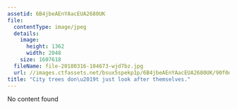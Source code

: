 ```yaml
---
assetid: 6B4jbeAEnYAacEUA2680UK
file:
  contentType: image/jpeg
  details:
    image:
      height: 1362
      width: 2048
    size: 1607618
  fileName: file-20180316-104673-wjd7bz.jpg
  url: //images.ctfassets.net/bsux5spekp1p/6B4jbeAEnYAacEUA2680UK/90f0d5ea063ea70801aafd4160513403/file-20180316-104673-wjd7bz.jpg
title: "City trees don\u2019t just look after themselves."
---
```

No content found